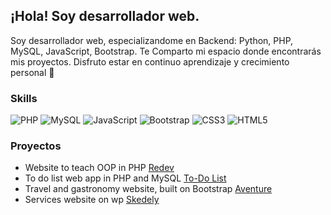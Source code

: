 ## ¡Hola! Soy desarrollador web.

Soy desarrollador web, especializandome en Backend: Python, PHP, MySQL, JavaScript, Bootstrap. Te Comparto mi espacio donde encontrarás mis proyectos. Disfruto estar en continuo aprendizaje y crecimiento personal 🚀

### Skills

![PHP](https://img.shields.io/static/v1?style=for-the-badge&message=PHP&color=777BB4&logo=PHP&logoColor=FFFFFF&label=)
![MySQL](https://img.shields.io/static/v1?style=for-the-badge&message=MySQL&color=4479A1&logo=MySQL&logoColor=FFFFFF&label=)
![JavaScript](https://img.shields.io/static/v1?style=for-the-badge&message=JavaScript&color=222222&logo=JavaScript&logoColor=F7DF1E&label=)
![Bootstrap](https://img.shields.io/static/v1?style=for-the-badge&message=Bootstrap&color=7952B3&logo=Bootstrap&logoColor=FFFFFF&label=)
![CSS3](https://img.shields.io/static/v1?style=for-the-badge&message=CSS3&color=1572B6&logo=CSS3&logoColor=FFFFFF&label=)
![HTML5](https://img.shields.io/static/v1?style=for-the-badge&message=HTML5&color=E34F26&logo=HTML5&logoColor=FFFFFF&label=)

### Proyectos
* Website to teach OOP in PHP [Redev](https://marloncuartas.000webhostapp.com/Project_Redev/index.php)
* To do list web app in PHP and MySQL [To-Do List](https://marloncuartas.000webhostapp.com/to-do-list/index.php)
* Travel and gastronomy website, built on Bootstrap [Aventure](https://aventure-free.netlify.app/)
* Services website on wp [Skedely](https://skedely.netlify.app/)

